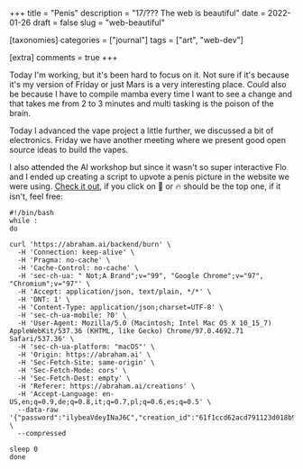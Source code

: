 +++
title = "Penis"
description = "17/??? The web is beautiful"
date = 2022-01-26
draft = false
slug = "web-beautiful"

[taxonomies]
categories = ["journal"]
tags = ["art", "web-dev"]

[extra]
comments = true
+++

Today I'm working, but it's been hard to focus on it. Not sure if it's because it's my version of Friday or just Mars is a very interesting place.
Could also be because I have to compile mamba every time I want to see a change and that takes me from 2 to 3 minutes and multi tasking is the poison of the brain.

Today I advanced the vape project a little further, we discussed a bit of electronics. Friday we have another meeting where we present good open source ideas to build the vapes.

I also attended the AI workshop but since it wasn't so super interactive Flo and I ended up creating a script to upvote a penis picture in the website we were using. [Check it out](https://abraham.ai/creations), if you click on 🤲 or 🔥 should be the top one, if it isn't, feel free:

```
#!/bin/bash
while :
do

curl 'https://abraham.ai/backend/burn' \
  -H 'Connection: keep-alive' \
  -H 'Pragma: no-cache' \
  -H 'Cache-Control: no-cache' \
  -H 'sec-ch-ua: " Not;A Brand";v="99", "Google Chrome";v="97", "Chromium";v="97"' \
  -H 'Accept: application/json, text/plain, */*' \
  -H 'DNT: 1' \
  -H 'Content-Type: application/json;charset=UTF-8' \
  -H 'sec-ch-ua-mobile: ?0' \
  -H 'User-Agent: Mozilla/5.0 (Macintosh; Intel Mac OS X 10_15_7) AppleWebKit/537.36 (KHTML, like Gecko) Chrome/97.0.4692.71 Safari/537.36' \
  -H 'sec-ch-ua-platform: "macOS"' \
  -H 'Origin: https://abraham.ai' \
  -H 'Sec-Fetch-Site: same-origin' \
  -H 'Sec-Fetch-Mode: cors' \
  -H 'Sec-Fetch-Dest: empty' \
  -H 'Referer: https://abraham.ai/creations' \
  -H 'Accept-Language: en-US,en;q=0.9,de;q=0.8,it;q=0.7,pl;q=0.6,es;q=0.5' \
  --data-raw '{"password":"ilybeaVdeyINaJ6C","creation_id":"61f1ccd62acd791123d018b9"}' \
  --compressed

sleep 0
done
```